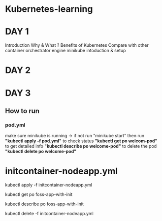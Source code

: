 # Kubernetes-learning

# DAY 1
Introduction
Why & What ?
Benefits of Kubernetes
Compare with other container orchestrator engine
minikube intoduction & setup

# DAY 2

# DAY 3

## How to run

### pod.yml
make sure minikube is running -> if not run "minikube start"
then run **"kubectl apply -f pod.yml"**
to check status **"kubectl get po welcom-pod"**
to get detailed info **"kubectl describe po welcome-pod"**
to delete the pod **"kubectl delete po welcome-pod"**

# initcontainer-nodeapp.yml
kubectl apply -f initcontainer-nodeapp.yml

kubectl get po foss-app-with-init

kubectl describe po foss-app-with-init

kubectl delete -f initcontainer-nodeapp.yml


